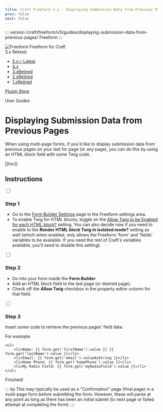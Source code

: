 ```yaml
---
title: Craft Freeform 3.x - Displaying Submission Data from Previous Pages - Guide
prev: false
next: false
---
```


<meta property="og:image" content="https://docs.solspace.com/extras/social/craft/freeform/freeform.png" />

::: version /craft/freeform/v5/guides/displaying-submission-data-from-previous-pages/
Freeform
:::

<div id="pr-heading">
    <img src="https://docs.solspace.com/extras/icons/products/freeform-icon.png" alt="Freeform" class="pr-image">
    <span class="pr-name">Freeform</span>
    <span class="pr-category">for Craft</span>
    <div class="pr-v-wrapper">
        <div class="pr-v">
            <span class="pr-v-v">3.x</span>
            <span class="pr-v-type pr-retired">Retired</span>
            <span class="pr-v-arrow arrow down"></span>
        </div>
        <ul class="pr-v-list">
            <li><a href="/craft/freeform/v5/">5.x<span class="pr-v-type pr-latest">✓ Latest</span></a></li>
            <li><a href="/craft/freeform/v4/">4.x</a></li>
            <li><a href="/craft/freeform/v3/">3.x<span class="pr-v-type pr-retired">Retired</span></a></li>
            <li><a href="/craft/freeform/v2/">2.x<span class="pr-v-type pr-retired">Retired</span></a></li>
            <li><a href="/craft/freeform/v1/">1.x<span class="pr-v-type pr-retired">Retired</span></a></li>
        </ul>
    </div>
    <div class="pr-buy">
        <a href="https://plugins.craftcms.com/freeform" class="button button-blue"><span class="external-url">Plugin Store</span></a>
    </div>
</div>

<span class="page-section">User Guides</span>

# Displaying Submission Data from Previous Pages <Badge type="feature" text="3.10+" />
When using multi-page forms, if you'd like to display submission data from previous pages on your last for page (or any page), you can do this by using an HTML block field with some Twig code.


[[toc]]


<div class="content-block">

## Instructions

<div class="step">
<label for="step1"><input type="checkbox" class="step-check" id="step1">

### Step 1

</label>

- Go to the [Form Builder Settings](../setup/settings/#form-builder-settings) page in the Freeform settings area.
- To enable Twig for HTML blocks, toggle on the [Allow Twig to be Enabled for each HTML block?](../setup/settings/#allow-twig-to-be-enabled-for-each-html-block) setting. You can also decide now if you need to enable to the **Render HTML block Twig in isolated mode?** setting as well (which when enabled, only allows the Freeform 'form' and 'fields' variables to be available. If you need the rest of Craft's variables available, you'll need to disable this setting).

</div>

<div class="step">
<label for="step2"><input type="checkbox" class="step-check" id="step2">

### Step 2

</label>

- Go into your form inside the **Form Builder**.
- Add an HTML block field to the last page (or desired page).
- Check off the **Allow Twig** checkbox in the property editor column for that field.

</div>

<div class="step">
<label for="step3"><input type="checkbox" class="step-check" id="step3">

### Step 3

</label>

Insert some code to retrieve the previous pages' field data.

For example:

``` twig
<ul>
    <li>Name: {{ form.get('firstName').value }} {{ form.get('lastName').value }}</li>
    <li>Email: {{ form.get('email').valueAsString }}</li>
    <li>Home Phone: {{ form.get('homePhone').value }}</li>
    <li>My Radio Field: {{ form.get('myRadioField').value }}</li>
</ul>
```

</div>

<div class="step-finished">Finished!</div>

::: tip
This may typically be used as a "Confirmation" page (final page) in a multi-page form before submitting the form. However, these will parse at any point as long as there has been an initial submit (to next page or failed attempt at completing the form).
:::

</div>
